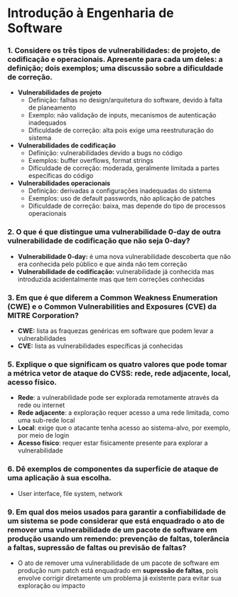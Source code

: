# Introdução à Engenharia de Software
### 1. Considere os três tipos de vulnerabilidades: de projeto, de codificação e operacionais. Apresente para cada um deles: a definição; dois exemplos; uma discussão sobre a dificuldade de correção.

- **Vulnerabilidades de projeto**
	- Definição: falhas no design/arquitetura do software, devido à falta de planeamento
	- Exemplo: não validação de inputs, mecanismos de autenticação inadequados
	- Dificuldade de correção: alta pois exige uma reestruturação do sistema
- **Vulnerabilidades de codificação**
	- Definição: vulnerabilidades devido a bugs no código
	- Exemplos: buffer overflows, format strings
	- Dificuldade de correção: moderada, geralmente limitada a partes específicas do código
- **Vulnerabilidades operacionais**
	- Definição: derivadas a configurações inadequadas do sistema
	- Exemplos: uso de default passwords, não aplicação de patches
	- Dificuldade de correção: baixa, mas depende do tipo de processos operacionais 

### 2. O que é que distingue uma vulnerabilidade 0-day de outra vulnerabilidade de codificação que não seja 0-day?

- **Vulnerabilidade 0-day:** é uma nova vulnerabilidade descoberta que não era conhecida pelo público e que ainda não tem correção
- **Vulnerabilidade de codificação:** vulnerabilidade já conhecida mas introduzida acidentalmente mas que tem correções conhecidas

### 3. Em que é que diferem a Common Weakness Enumeration (CWE) e o Common Vulnerabilities and Exposures (CVE) da MITRE Corporation?

- **CWE:** lista as fraquezas genéricas em software que podem levar a vulnerabilidades
- **CVE:** lista as vulnerabilidades específicas já conhecidas 

### 5. Explique o que significam os quatro valores que pode tomar a métrica vetor de ataque do CVSS: rede, rede adjacente, local, acesso físico.

- **Rede**: a vulnerabilidade pode ser explorada remotamente através da rede ou internet
- **Rede adjacente**: a exploração requer acesso a uma rede limitada, como uma sub-rede local
- **Local**: exige que o atacante tenha acesso ao sistema-alvo, por exemplo, por meio de login
- **Acesso físico**: requer estar fisicamente presente para explorar a vulnerabilidade

### 6. Dê exemplos de componentes da superfície de ataque de uma aplicação à sua escolha.

- User interface, file system, network
### 9. Em qual dos meios usados para garantir a confiabilidade de um sistema se pode considerar que está enquadrado o ato de remover uma vulnerabilidade de um pacote de software em produção usando um remendo: prevenção de faltas, tolerância a faltas, supressão de faltas ou previsão de faltas?

- O ato de remover uma vulnerabilidade de um pacote de software em produção num patch está enquadrado em **supressão de faltas**, pois envolve corrigir diretamente um problema já existente para evitar sua exploração ou impacto